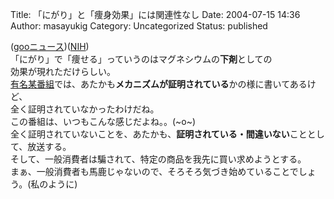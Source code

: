 Title: 「にがり」と「痩身効果」には関連性なし
Date: 2004-07-15 14:36
Author: masayukig
Category: Uncategorized
Status: published

([gooニュース](http://news.goo.ne.jp/news/kyodo/shakai/20040714/20040714a4540.html))([NIH](http://hfnet.nih.go.jp/contents/detail.php?no=170))  
「にがり」で「痩せる」っていうのはマグネシウムの**下剤**としての  
効果が現れただけらしい。  
[有名某番組](http://www.ktv.co.jp/ARUARU/search2/aru9/9_1.html)では、あたかも**メカニズムが証明されている**かの様に書いてあるけど、  
全く証明されていなかったわけだね。  
この番組は、いつもこんな感じだよね。。(\~o\~)  
全く証明されていないことを、あたかも、**証明されている・間違いない**こととして、放送する。  
そして、一般消費者は騙されて、特定の商品を我先に買い求めようとする。  
まぁ、一般消費者も馬鹿じゃないので、そろそろ気づき始めていることでしょう。(私のように)

